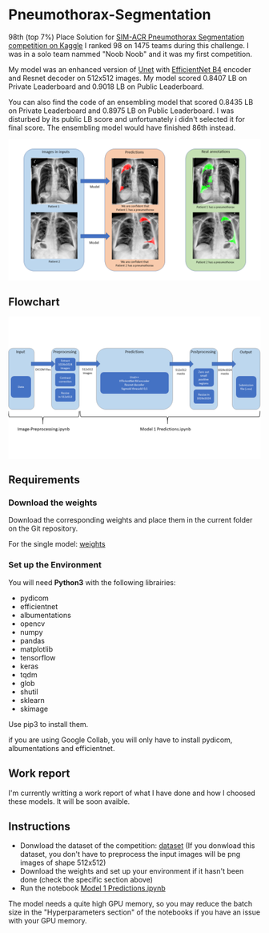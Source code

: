 # Pneumothorax-Segmentation

98th (top 7%) Place Solution for [SIM-ACR Pneumothorax Segmentation competition on Kaggle](https://www.kaggle.com/c/siim-acr-pneumothorax-segmentation)
I ranked 98 on 1475 teams during this challenge. I was in a solo team nammed "Noob Noob" and it was my first competition.

My model was an enhanced version of [Unet](https://github.com/zhixuhao/unet) with [EfficientNet B4](https://github.com/qubvel/efficientnet) encoder and Resnet decoder on 512x512 images. My model scored 0.8407 LB on Private Leaderboard and 0.9018 LB on Public Leaderboard.

You can also find the code of an ensembling model that scored 0.8435 LB on Private Leaderboard and 0.8975 LB on Public Leaderboard. I was disturbed by its public LB score and unfortunately i didn't selected it for final score. The ensembling model would have finished 86th instead.

<img src="./Images/Images-Results.png" alt="ResultsVisualisation" align="center"/>

## Flowchart

<img src="./Images/Schema.png" alt="FlowChart" align="center"/>

## Requirements

### Download the weights

Download the corresponding weights and place them in the current folder on the Git repository.

For the single model:
[weights](https://drive.google.com/open?id=1UX2-iHB4eTgE0588kptB8N8kQRTvaG_e)

### Set up the Environment

You will need **Python3** with the following librairies:

- pydicom
- efficientnet
- albumentations
- opencv
- numpy
- pandas
- matplotlib
- tensorflow
- keras
- tqdm
- glob
- shutil
- sklearn
- skimage

Use pip3 to install them.


if you are using Google Collab, you will only have to install pydicom, albumentations and efficientnet.

## Work report

I'm currently writting a work report of what I have done and how I choosed these models. It will be soon avaible.

## Instructions

* Donwload the dataset of the competition: [dataset](https://www.kaggle.com/iafoss/siimacr-pneumothorax-segmentation-data-512) (If you donwload this dataset, you don't have to preprocess the input images will be png images of shape 512x512)
* Download the weights and set up your environment if it hasn't been done (check the specific section above)
* Run the notebook [Model 1 Predictions.ipynb](https://github.com/GuillaumeBalezo/Pneumothorax-Segmentation/blob/master/Model%201%20Predictions.ipynb)

The model needs a quite high GPU memory, so you may reduce the batch size in the "Hyperparameters section" of the notebooks if you have an issue with your GPU memory.
